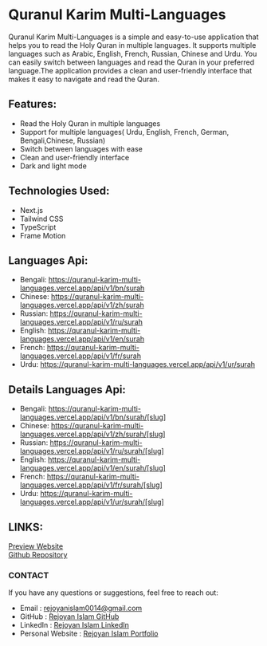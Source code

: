 # Quranul Karim Multi-Languages

Quranul Karim Multi-Languages is a simple and easy-to-use application that helps you to read the Holy Quran in multiple languages. It supports multiple languages such as Arabic, English, French, Russian, Chinese and Urdu. You can easily switch between languages and read the Quran in your preferred language.The application provides a clean and user-friendly interface that makes it easy to navigate and read the Quran.

## Features:

- Read the Holy Quran in multiple languages
- Support for multiple languages( Urdu, English, French, German, Bengali,Chinese, Russian)
- Switch between languages with ease
- Clean and user-friendly interface
- Dark and light mode

## Technologies Used:

- Next.js
- Tailwind CSS
- TypeScript
- Frame Motion

## Languages Api:

- Bengali: https://quranul-karim-multi-languages.vercel.app/api/v1/bn/surah
- Chinese: https://quranul-karim-multi-languages.vercel.app/api/v1/zh/surah
- Russian: https://quranul-karim-multi-languages.vercel.app/api/v1/ru/surah
- English: https://quranul-karim-multi-languages.vercel.app/api/v1/en/surah
- French: https://quranul-karim-multi-languages.vercel.app/api/v1/fr/surah
- Urdu: https://quranul-karim-multi-languages.vercel.app/api/v1/ur/surah

## Details Languages Api:

- Bengali: https://quranul-karim-multi-languages.vercel.app/api/v1/bn/surah/[slug]
- Chinese: https://quranul-karim-multi-languages.vercel.app/api/v1/zh/surah/[slug]
- Russian: https://quranul-karim-multi-languages.vercel.app/api/v1/ru/surah/[slug]
- English: https://quranul-karim-multi-languages.vercel.app/api/v1/en/surah/[slug]
- French: https://quranul-karim-multi-languages.vercel.app/api/v1/fr/surah/[slug]
- Urdu: https://quranul-karim-multi-languages.vercel.app/api/v1/ur/surah/[slug]

## LINKS:

[Preview Website](https://quranul-karim-multi-languages.vercel.app) <br/>
[Github Repository](https://github.com/md-rejoyan-islam/quranul-karim)

### CONTACT

If you have any questions or suggestions, feel free to reach out:

- Email : rejoyanislam0014@gmail.com
- GitHub : [Rejoyan Islam GitHub](https://github.com/md-rejoyan-islam)
- LinkedIn : [Rejoyan Islam LinkedIn](https://www.linkedin.com/in/md-rejoyan-islam/)
- Personal Website : [Rejoyan Islam Portfolio](https://md-rejoyan-islam.github.io/)
